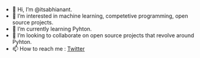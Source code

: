 - 👋 Hi, I’m @itsabhianant.
- 👀 I’m interested in machine learning, competetive programming, open source projects.
- 🌱 I’m currently learning Pyhton.
- 💞️ I’m looking to collaborate on open source projects that revolve around Pyhton.
- 📫 How to reach me : [Twitter](https://twitter.com/itsabhianant)

<!---
itsabhianant/itsabhianant is a ✨ special ✨ repository because its `README.md` (this file) appears on your GitHub profile.
You can click the Preview link to take a look at your changes.
--->
